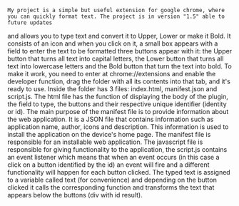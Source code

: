     My project is a simple but useful extension for google chrome, where you can quickly format text. The project is in version "1.5" able to future updates
and allows you to type text and convert it to Upper, Lower or make it Bold.
    It consists of an icon and when you click on it, a small box appears with a field to enter the text to be formatted three buttons appear with it:
the Upper button that turns all text into capital letters, the Lower button that turns all text into lowercase letters and the Bold button that turn the text into bold.
    To make it work, you need to enter at chrome://extensions and enable the developer function, drag the folder with all its contents into that tab, and it's ready to use.
    Inside the folder has 3 files: index.html, manifest.json and script.js. The html file has the function of displaying the body of the plugin, the field to type, the buttons and
their respective unique identifier (identity or id). The main purpose of the manifest file is to provide information about the web application. It is a JSON file that
contains information such as application name, author, icons and description. This information is used to install the application on the device's home page. The manifest file is
responsible for an installable web application.
    The javascript file is responsible for giving functionality to the application, the script.js contains an event listener which means that when an event occurs
(in this case a click on a button identified by the id) an event will fire and a different functionality will happen for each button clicked. The typed text is assigned to a
variable called text (for convenience) and depending on the button clicked it calls the corresponding function and transforms the text that appears below the buttons (div with id result).
